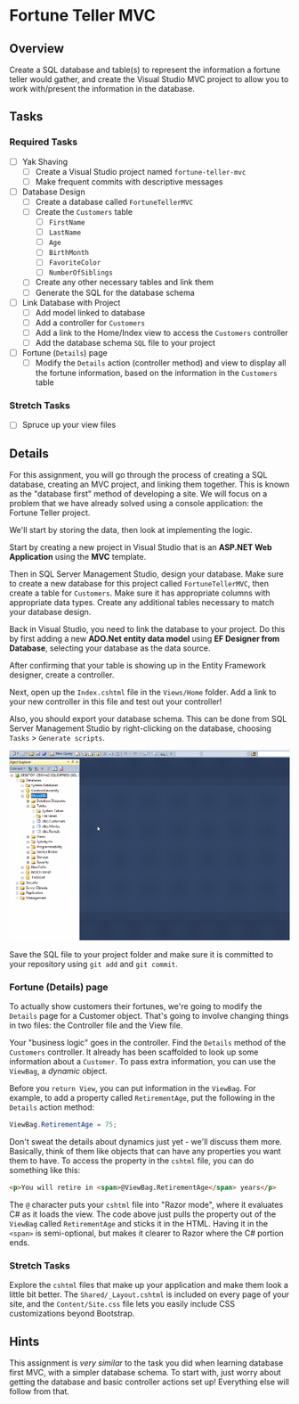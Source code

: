 # Fortune Teller MVC

## Overview

Create a SQL database and table(s) to represent the information a fortune teller would gather, and create the Visual Studio MVC project to allow you to work with/present the information in the database.

## Tasks

### Required Tasks

- [ ] Yak Shaving
  - [ ] Create a Visual Studio project named `fortune-teller-mvc`
  - [ ] Make frequent commits with descriptive messages
- [ ] Database Design
  - [ ] Create a database called `FortuneTellerMVC`
  - [ ] Create the `Customers` table
    - [ ] `FirstName`
    - [ ] `LastName`
    - [ ] `Age`
    - [ ] `BirthMonth`
    - [ ] `FavoriteColor`
    - [ ] `NumberOfSiblings`
  - [ ] Create any other necessary tables and link them
  - [ ] Generate the SQL for the database schema
- [ ] Link Database with Project
  - [ ] Add model linked to database
  - [ ] Add a controller for `Customers`
  - [ ] Add a link to the Home/Index view to access the `Customers` controller
  - [ ] Add the database schema `SQL` file to your project
- [ ] Fortune (`Details`) page
  - [ ] Modify the `Details` action (controller method) and view to display all the fortune information, based on the information in the `Customers` table

### Stretch Tasks

- [ ] Spruce up your view files

## Details

For this assignment, you will go through the process of creating a SQL database, creating an MVC project, and linking them together. This is known as the "database first" method of developing a site. We will focus on a problem that we have already solved using a console application: the Fortune Teller project.

We'll start by storing the data, then look at implementing the logic.

Start by creating a new project in Visual Studio that is an **ASP.NET Web Application** using the **MVC** template.

Then in SQL Server Management Studio, design your database. Make sure to create a new database for this project called `FortuneTellerMVC`, then create a table for `Customers`. Make sure it has appropriate columns with appropriate data types. Create any additional tables necessary to match your database design.

Back in Visual Studio, you need to link the database to your project. Do this by first adding a new **ADO.Net entity data model** using **EF Designer from Database**, selecting your database as the data source.

After confirming that your table is showing up in the Entity Framework designer, create a controller.

Next, open up the `Index.cshtml` file in the `Views/Home` folder. Add a link to your new controller in this file and test out your controller!

Also, you should export your database schema. This can be done from SQL Server Management Studio by right-clicking on the database, choosing `Tasks` > `Generate scripts`.

![Generate SQL scripts](generatesql.gif)

Save the SQL file to your project folder and make sure it is committed to your repository using `git add` and `git commit`.

### Fortune (Details) page

To actually show customers their fortunes, we're going to modify the `Details` page for a Customer object. That's going to involve changing things in two files: the Controller file and the View file.

Your "business logic" goes in the controller. Find the `Details` method of the `Customers` controller. It already has been scaffolded to look up some information about a `Customer`. To pass extra information, you can use the `ViewBag`, a _dynamic_ object.

Before you `return View`, you can put information in the `ViewBag`. For example, to add a property called `RetirementAge`, put the following in the `Details` action method:

```cs
ViewBag.RetirementAge = 75;
```

Don't sweat the details about dynamics just yet - we'll discuss them more. Basically, think of them like objects that can have any properties you want them to have. To access the property in the `cshtml` file, you can do something like this:

```html
<p>You will retire in <span>@ViewBag.RetirementAge</span> years</p>
```

The `@` character puts your `cshtml` file into "Razor mode", where it evaluates C# as it loads the view. The code above just pulls the property out of the `ViewBag` called `RetirementAge` and sticks it in the HTML. Having it in the `<span>` is semi-optional, but makes it clearer to Razor where the C# portion ends.


### Stretch Tasks

Explore the `cshtml` files that make up your application and make them look a little bit better. The `Shared/_Layout.cshtml` is included on every page of your site, and the `Content/Site.css` file lets you easily include CSS customizations beyond Bootstrap.


## Hints

This assignment is _very similar_ to the task you did when learning database first MVC, with a simpler database schema. To start with, just worry about getting the database and basic controller actions set up! Everything else will follow from that.


